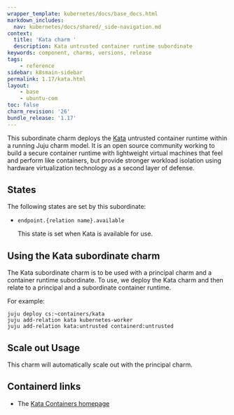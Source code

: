 ```yaml
---
wrapper_template: kubernetes/docs/base_docs.html
markdown_includes:
  nav: kubernetes/docs/shared/_side-navigation.md
context:
  title: 'Kata charm '
  description: Kata untrusted container runtime subordinate
keywords: component, charms, versions, release
tags:
    - reference
sidebar: k8smain-sidebar
permalink: 1.17/kata.html
layout:
    - base
    - ubuntu-com
toc: false
charm_revision: '26'
bundle_release: '1.17'
---
```


This subordinate charm deploys the [Kata](https://katacontainers.io/)
untrusted container runtime within a running Juju charm model.  It is
an open source community working to build a secure container runtime with
lightweight virtual machines that feel and perform like containers, but
provide stronger workload isolation using hardware virtualization technology
as a second layer of defense.

## States

The following states are set by this subordinate:

* `endpoint.{relation name}.available`

  This state is set when Kata is available for use.


## Using the Kata subordinate charm

The Kata subordinate charm is to be used with a principal charm and a
container runtime subordinate.  To use, we deploy the Kata charm and
then relate to a principal and a subordinate container runtime.

For example:

```
juju deploy cs:~containers/kata
juju add-relation kata kubernetes-worker
juju add-relation kata:untrusted containerd:untrusted
```

## Scale out Usage

This charm will automatically scale out with the
principal charm.


## Containerd links

  - The [Kata Containers homepage](https://katacontainers.io/)
